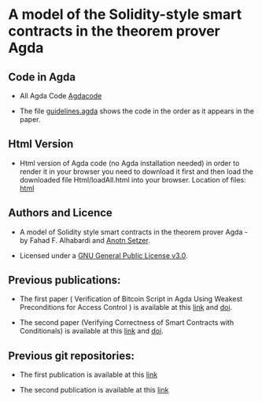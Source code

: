 # A model of the Solidity-style smart contracts in the theorem prover Agda


## Code in Agda
* All Agda Code
  [Agdacode](/Agdacode/)

  
* The file  [guidelines.agda](Agdacode/guidelines.agda/) shows the code in the order as it appears in the paper.

## Html Version
* Html version of Agda code (no Agda installation needed) in order to render it in your browser you need to download it first and then load the downloaded file Html/loadAll.html into your browser. Location of files: [html](/Html/loadAll.html)

 ## Authors and Licence
 * A model of Solidity style smart contracts in the theorem prover Agda - by 
 Fahad F. Alhabardi and [Anotn Setzer](https://www.cs.swan.ac.uk/~csetzer/).
 
 
 * Licensed under a [GNU General Public License v3.0](https://www.gnu.org/licenses/gpl-3.0.en.html).
 
 ## Previous publications:
 
 * The first paper ( Verification of Bitcoin Script in Agda Using Weakest Preconditions for Access Control
) is available at this [link](https://doi.org/10.4230/LIPIcs.TYPES.2021.1) and [doi](https://doi.org/10.4230/LIPIcs.TYPES.2021.1).
 
 * The second paper (Verifying Correctness of Smart Contracts with Conditionals) is available at this [link](https://ieeexplore.ieee.org/abstract/document/10087054) and [doi](http://dx.doi.org/10.1109/iGETblockchain56591.2022.10087054).
 
 ## Previous git repositories:
 
 * The first publication is available at this [link](https://github.com/fahad1985lab/Smart--Contracts--Verification--With--Agda)
 
 * The second publication is available at this  [link](https://github.com/fahad1985lab/Verifying--Correctness--of-Smart--Contracts--with--Conditionals)
 

